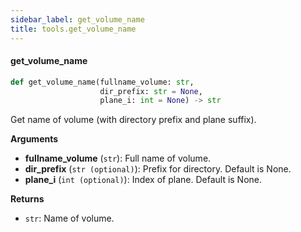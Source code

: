 ```yaml
---
sidebar_label: get_volume_name
title: tools.get_volume_name
---
```


#### get\_volume\_name

```python
def get_volume_name(fullname_volume: str,
                    dir_prefix: str = None,
                    plane_i: int = None) -> str
```

Get name of volume (with directory prefix and plane suffix).

**Arguments**

* **fullname_volume** (`str`): Full name of volume.
* **dir_prefix** (`str (optional)`): Prefix for directory. Default is None.
* **plane_i** (`int (optional)`): Index of plane. Default is None.

**Returns**

* `str`: Name of volume.

